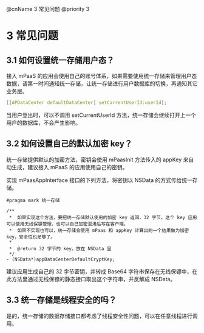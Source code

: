 @cnName 3 常见问题
@priority 3

# 3 常见问题

## 3.1 如何设置统一存储用户态？
接入 mPaaS 的应用会使用自己的账号体系，如果需要使用统一存储来管理用户态数据，请第一时间通知统一存储，让统一存储进行用户数据库的切换，再通知其它业务层。
```C
[[APDataCenter defaultDataCenter] setCurrentUserId:userId];
```
当用户登出时，可以不调用 setCurrentUserId 方法，统一存储会继续打开上一个用户的数据库，不会产生影响。

## 3.2 如何设置自己的默认加密 key？
统一存储提供默认的加密方法，密钥会使用 mPaasInit 方法传入的 appKey 来自动生成，建议接入 mPaaS 的应用使用自己的密钥。

实现 mPaasAppInterface 接口的下列方法，将密钥以 NSData 的方式传给统一存储。
```
#pragma mark 统一存储

/**
 *  如果实现这个方法，要把统一存储默认使用的加密 key 返回，32 字节。这个 key 应用可以使用无线保镖管理，也可以自己加密混淆后写在客户端。
 *  如果不实现也可以，统一存储会使用 mPaas 和 appKey 计算出的一个结果做为加密 key，安全性也足够了。
 *
 *  @return 32 字节的 key，放在 NSData 里
 */
- (NSData*)appDataCenterDefaultCryptKey;
```
建议应用生成自己的 32 字节密钥，并转成 Base64 字符串保存在无线保镖中，在此方法里通过无线保镖的静态接口取出这个字符串，并反解成 NSData。

## 3.3 统一存储是线程安全的吗？
是的，统一存储的数据存储接口都考虑了线程安全性问题，可以在任意线程进行调用。